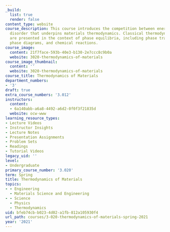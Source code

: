 ```yaml
---
_build:
  list: true
  render: false
content_type: website
course_description: This course introduces the competition between energetics and
  disorder that underpins materials thermodynamics. Classical thermodynamic concepts
  are presented in the context of phase equilibria, including phase transformations,
  phase diagrams, and chemical reactions.
course_image:
  content: 21f7face-593b-40e3-b130-2e7ccc8c9b0a
  website: 3020-thermodynamics-of-materials
course_image_thumbnail:
  content: ''
  website: 3020-thermodynamics-of-materials
course_title: Thermodynamics of Materials
department_numbers:
- '3'
draft: true
extra_course_numbers: '3.012'
instructors:
  content:
  - 6a140abb-a6a8-4492-a6d2-0f0f3f21835d
  website: ocw-www
learning_resource_types:
- Lecture Videos
- Instructor Insights
- Lecture Notes
- Presentation Assignments
- Problem Sets
- Readings
- Tutorial Videos
legacy_uid: ''
level:
- Undergraduate
primary_course_number: '3.020'
term: Spring
title: Thermodynamics of Materials
topics:
- - Engineering
  - Materials Science and Engineering
- - Science
  - Physics
  - Thermodynamics
uid: bfeb74cb-b023-4d02-a1fb-812a105930f4
url_path: courses/3-020-thermodynamics-of-materials-spring-2021
year: '2021'
---
```

